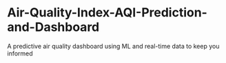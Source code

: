 # Air-Quality-Index-AQI-Prediction-and-Dashboard
A predictive air quality dashboard using ML and real-time data to keep you informed

